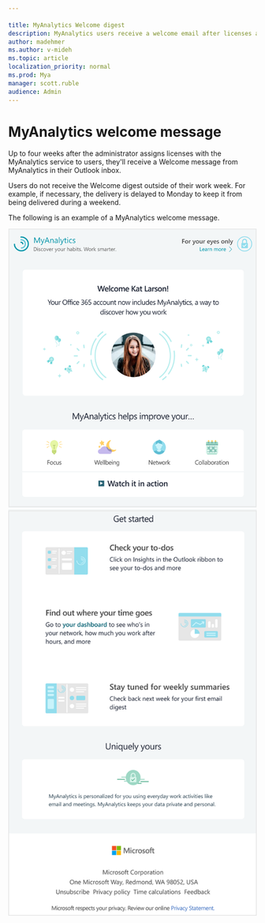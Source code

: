 ```yaml
---

title: MyAnalytics Welcome digest
description: MyAnalytics users receive a welcome email after licenses are assigned to them 
author: madehmer
ms.author: v-mideh
ms.topic: article
localization_priority: normal 
ms.prod: Mya
manager: scott.ruble
audience: Admin
---
```


# MyAnalytics welcome message

Up to four weeks after the administrator assigns licenses with the MyAnalytics service to users, they'll receive a Welcome message from MyAnalytics in their Outlook inbox.

Users do not receive the Welcome digest outside of their work week. For example, if necessary, the delivery is delayed to Monday to keep it from being delivered during a weekend.

The following is an example of a MyAnalytics welcome message.

 ![MyAnalytics welcome message top section](../../Images/mya/use/welcome-email-1.png)
 ![MyAnalytics welcome message end section](../../Images/mya/use/welcome-email-2.png)
